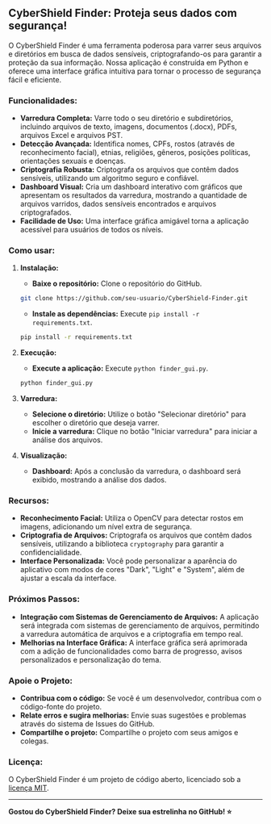 ## CyberShield Finder: Proteja seus dados com segurança!

O CyberShield Finder é uma ferramenta poderosa para varrer seus arquivos e diretórios em busca de dados sensíveis, criptografando-os para garantir a proteção da sua informação. Nossa aplicação é construída em Python e oferece uma interface gráfica intuitiva para tornar o processo de segurança fácil e eficiente.

### Funcionalidades:

* **Varredura Completa:** Varre todo o seu diretório e subdiretórios, incluindo arquivos de texto, imagens, documentos (.docx), PDFs, arquivos Excel e arquivos PST.
* **Detecção Avançada:** Identifica nomes, CPFs, rostos (através de reconhecimento facial), etnias, religiões, gêneros, posições políticas, orientações sexuais e doenças.
* **Criptografia Robusta:** Criptografa os arquivos que contêm dados sensíveis, utilizando um algoritmo seguro e confiável.
* **Dashboard Visual:** Cria um dashboard interativo com gráficos que apresentam os resultados da varredura, mostrando a quantidade de arquivos varridos, dados sensíveis encontrados e arquivos criptografados.
* **Facilidade de Uso:** Uma interface gráfica amigável torna a aplicação acessível para usuários de todos os níveis.

### Como usar:

1. **Instalação:** 
    * **Baixe o repositório:** Clone o repositório do GitHub.
    ```bash
    git clone https://github.com/seu-usuario/CyberShield-Finder.git
    ```
    * **Instale as dependências:** Execute `pip install -r requirements.txt`.
    ```bash
    pip install -r requirements.txt
    ```

2. **Execução:**
    * **Execute a aplicação:** Execute `python finder_gui.py`.
    ```bash
    python finder_gui.py
    ```

3. **Varredura:**
    * **Selecione o diretório:** Utilize o botão "Selecionar diretório" para escolher o diretório que deseja varrer.
    * **Inicie a varredura:** Clique no botão "Iniciar varredura" para iniciar a análise dos arquivos.

4. **Visualização:**
    * **Dashboard:** Após a conclusão da varredura, o dashboard será exibido, mostrando a análise dos dados.

### Recursos:

* **Reconhecimento Facial:** Utiliza o OpenCV para detectar rostos em imagens, adicionando um nível extra de segurança.
* **Criptografia de Arquivos:** Criptografa os arquivos que contêm dados sensíveis, utilizando a biblioteca `cryptography` para garantir a confidencialidade.
* **Interface Personalizada:** Você pode personalizar a aparência do aplicativo com modos de cores "Dark", "Light" e "System", além de ajustar a escala da interface.

### Próximos Passos:

* **Integração com Sistemas de Gerenciamento de Arquivos:**  A aplicação será integrada com sistemas de gerenciamento de arquivos, permitindo a varredura automática de arquivos e a criptografia em tempo real.
* **Melhorias na Interface Gráfica:** A interface gráfica será aprimorada com a adição de funcionalidades como barra de progresso, avisos personalizados e personalização do tema.

### Apoie o Projeto:

* **Contribua com o código:**  Se você é um desenvolvedor, contribua com o código-fonte do projeto.
* **Relate erros e sugira melhorias:**  Envie suas sugestões e problemas através do sistema de Issues do GitHub.
* **Compartilhe o projeto:**  Compartilhe o projeto com seus amigos e colegas.

### Licença:

O CyberShield Finder é um projeto de código aberto, licenciado sob a [licença MIT](LICENSE).

---

**Gostou do CyberShield Finder? Deixe sua estrelinha no GitHub! ⭐**

